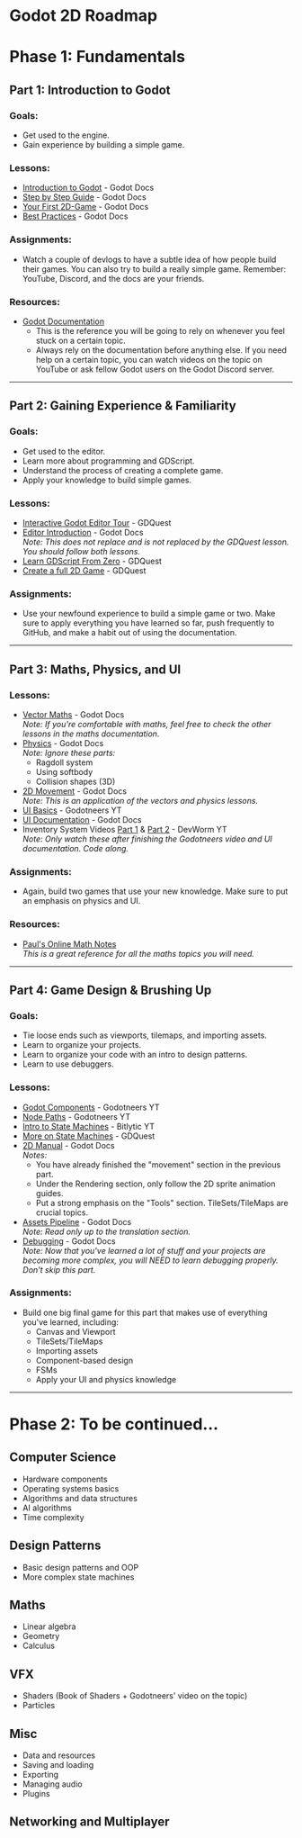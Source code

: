 # Godot 2D Roadmap

# Phase 1: Fundamentals

## Part 1: Introduction to Godot

### Goals:
- Get used to the engine.
- Gain experience by building a simple game.

### Lessons:
- [Introduction to Godot](https://docs.godotengine.org/en/stable/getting_started/introduction/index.html) - Godot Docs
- [Step by Step Guide](https://docs.godotengine.org/en/stable/getting_started/step_by_step/index.html) - Godot Docs
- [Your First 2D-Game](https://docs.godotengine.org/en/stable/getting_started/first_2d_game/index.html) - Godot Docs
- [Best Practices](https://docs.godotengine.org/en/stable/tutorials/best_practices/index.html) - Godot Docs

### Assignments:
- Watch a couple of devlogs to have a subtle idea of how people build their games. You can also try to build a really simple game. Remember: YouTube, Discord, and the docs are your friends.

### Resources:
- [Godot Documentation](https://docs.godotengine.org/en/stable/index.html)  
  - This is the reference you will be going to rely on whenever you feel stuck on a certain topic.
  - Always rely on the documentation before anything else. If you need help on a certain topic, you can watch videos on the topic on YouTube or ask fellow Godot users on the Godot Discord server.

---

## Part 2: Gaining Experience & Familiarity

### Goals:
- Get used to the editor.
- Learn more about programming and GDScript.
- Understand the process of creating a complete game.
- Apply your knowledge to build simple games.

### Lessons:
- [Interactive Godot Editor Tour](https://www.gdquest.com/tutorial/godot/learning-paths/godot-tours-101/) - GDQuest
- [Editor Introduction](https://docs.godotengine.org/en/stable/tutorials/editor/index.html#editor-s-interface) - Godot Docs  
  _Note: This does not replace and is not replaced by the GDQuest lesson. You should follow both lessons._
- [Learn GDScript From Zero](https://www.gdquest.com/tutorial/godot/learning-paths/learn-gdscript-from-zero/) - GDQuest
- [Create a full 2D Game](https://www.gdquest.com/tutorial/godot/2d/first-2d-game-godot-4/) - GDQuest

### Assignments:
- Use your newfound experience to build a simple game or two. Make sure to apply everything you have learned so far, push frequently to GitHub, and make a habit out of using the documentation.

---

## Part 3: Maths, Physics, and UI

### Lessons:
- [Vector Maths](https://docs.godotengine.org/en/stable/tutorials/math/vector_math.html) - Godot Docs  
  _Note: If you're comfortable with maths, feel free to check the other lessons in the maths documentation._
- [Physics](https://docs.godotengine.org/en/stable/tutorials/physics/index.html) - Godot Docs  
  _Note: Ignore these parts:_
  - Ragdoll system
  - Using softbody
  - Collision shapes (3D)
- [2D Movement](https://docs.godotengine.org/en/stable/tutorials/2d/2d_movement.html) - Godot Docs  
  _Note: This is an application of the vectors and physics lessons._
- [UI Basics](https://youtu.be/1_OFJLyqlXI?feature=shared) - Godotneers YT
- [UI Documentation](https://docs.godotengine.org/en/stable/tutorials/ui/index.html) - Godot Docs
- Inventory System Videos [Part 1](https://youtu.be/X3J0fSodKgs?feature=shared) & [Part 2](https://youtu.be/fyRcR6C5H2g?feature=shared) - DevWorm YT  
  _Note: Only watch these after finishing the Godotneers video and UI documentation. Code along._

### Assignments:
- Again, build two games that use your new knowledge. Make sure to put an emphasis on physics and UI.

### Resources:
- [Paul's Online Math Notes](https://tutorial.math.lamar.edu/)  
  _This is a great reference for all the maths topics you will need._

---

## Part 4: Game Design & Brushing Up

### Goals:
- Tie loose ends such as viewports, tilemaps, and importing assets.
- Learn to organize your projects.
- Learn to organize your code with an intro to design patterns.
- Learn to use debuggers.

### Lessons:
- [Godot Components](https://youtu.be/W8gYHTjDCic?feature=shared) - Godotneers YT
- [Node Paths](https://youtu.be/KzvkrpA5Y3M?feature=shared) - Godotneers YT
- [Intro to State Machines](https://youtu.be/ow_Lum-Agbs?feature=shared) - Bitlytic YT
- [More on State Machines](https://www.gdquest.com/tutorial/godot/design-patterns/finite-state-machine/) - GDQuest
- [2D Manual](https://docs.godotengine.org/en/stable/tutorials/2d/index.html) - Godot Docs  
  _Notes:_
  - You have already finished the "movement" section in the previous part.
  - Under the Rendering section, only follow the 2D sprite animation guides.
  - Put a strong emphasis on the "Tools" section. TileSets/TileMaps are crucial topics.
- [Assets Pipeline](https://docs.godotengine.org/en/stable/tutorials/assets_pipeline/index.html) - Godot Docs  
  _Note: Read only up to the translation section._
- [Debugging](https://docs.godotengine.org/en/stable/tutorials/scripting/debug/debugger_panel.html) - Godot Docs  
  _Note: Now that you've learned a lot of stuff and your projects are becoming more complex, you will NEED to learn debugging properly. Don't skip this part._

### Assignments:
- Build one big final game for this part that makes use of everything you've learned, including:
  - Canvas and Viewport
  - TileSets/TileMaps
  - Importing assets
  - Component-based design
  - FSMs
  - Apply your UI and physics knowledge

---

# Phase 2: To be continued...

## Computer Science
- Hardware components
- Operating systems basics
- Algorithms and data structures
- AI algorithms
- Time complexity

## Design Patterns
- Basic design patterns and OOP
- More complex state machines

## Maths
- Linear algebra
- Geometry
- Calculus

## VFX
- Shaders (Book of Shaders + Godotneers' video on the topic)
- Particles

## Misc
- Data and resources
- Saving and loading
- Exporting
- Managing audio
- Plugins

## Networking and Multiplayer
